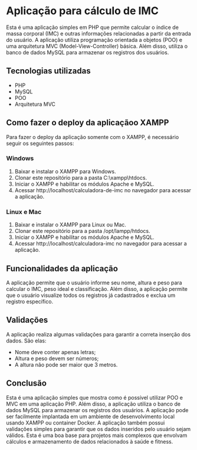 <h1>Aplicação para cálculo de IMC</h1>
<p>Esta é uma aplicação simples em PHP que permite calcular o índice de massa corporal (IMC) e outras informações relacionadas a partir da entrada do usuário. A aplicação utiliza programação orientada a objetos (POO) e uma arquitetura MVC (Model-View-Controller) básica. Além disso, utiliza o banco de dados MySQL para armazenar os registros dos usuários.</p>
<h2>Tecnologias utilizadas</h2>
<ul>
  <li>PHP</li>
  <li>MySQL</li>
  <li>POO</li>
  <li>Arquitetura MVC</li>
</ul>
<h2>Como fazer o deploy da aplicaçãoo XAMPP</h2>
<p>Para fazer o deploy da aplicação somente com o XAMPP, é necessário seguir os seguintes passos:</p>
<h3>Windows</h3>
<ol>
  <li>Baixar e instalar o XAMPP para Windows.</li>
  <li>Clonar este repositório para a pasta C:\xampp\htdocs.</li>
  <li>Iniciar o XAMPP e habilitar os módulos Apache e MySQL.</li>
  <li>Acessar http://localhost/calculadora-de-imc no navegador para acessar a aplicação.</li>
</ol>
<h3>Linux e Mac</h3>
<ol>
  <li>Baixar e instalar o XAMPP para Linux ou Mac.</li>
  <li>Clonar este repositório para a pasta /opt/lampp/htdocs.</li>
  <li>Iniciar o XAMPP e habilitar os módulos Apache e MySQL.</li>
  <li>Acessar http://localhost/calculadora-imc no navegador para acessar a aplicação.</li>
</ol>
<h2>Funcionalidades da aplicação</h2>
<p>A aplicação permite que o usuário informe seu nome, altura e peso para calcular o IMC, peso ideal e classificação. Além disso, a aplicação permite que o usuário visualize todos os registros já cadastrados e exclua um registro específico.</p>
<h2>Validações</h2>
<p>A aplicação realiza algumas validações para garantir a correta inserção dos dados. São elas:</p>
<ul>
  <li>Nome deve conter apenas letras;</li>
  <li>Altura e peso devem ser números;</li>
  <li>A altura não pode ser maior que 3 metros.</li>
</ul>
<h2>Conclusão</h2>
<p>Esta é uma aplicação simples que mostra como é possível utilizar POO e MVC em uma aplicação PHP. Além disso, a aplicação utiliza o banco de dados MySQL para armazenar os registros dos usuários. A aplicação pode ser facilmente implantada em um ambiente de desenvolvimento local usando XAMPP ou container Docker. A aplicação também possui validações simples para garantir que os dados inseridos pelo usuário sejam válidos. Esta é uma boa base para projetos mais complexos que envolvam cálculos e armazenamento de dados relacionados à saúde e fitness.</p>
